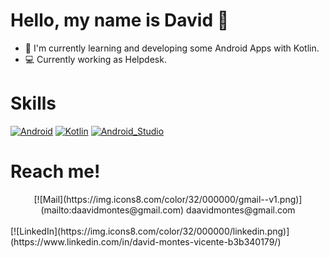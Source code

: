 #  Hello, my name is David 👋
- 📲 I'm currently learning and developing some Android Apps with Kotlin.
- 💻 Currently working as Helpdesk.


# Skills
[![Android](https://img.shields.io/badge/Android-3DDC84?style=for-the-badge&logo=android&logoColor=white&labelColor=101010)]()
[![Kotlin](https://img.shields.io/badge/Kotlin-0095D5?style=for-the-badge&logo=kotlin&logoColor=white&labelColor=101010)]()
[![Android_Studio](https://img.shields.io/badge/Android_Studio-3DDC84?style=for-the-badge&logo=android-studio&logoColor=white&labelColor=101010)]()


# Reach me!
<center>
[![Mail](https://img.icons8.com/color/32/000000/gmail--v1.png)](mailto:daavidmontes@gmail.com) daavidmontes@gmail.com
  </center>
</br>
[![LinkedIn](https://img.icons8.com/color/32/000000/linkedin.png)](https://www.linkedin.com/in/david-montes-vicente-b3b340179/) 

